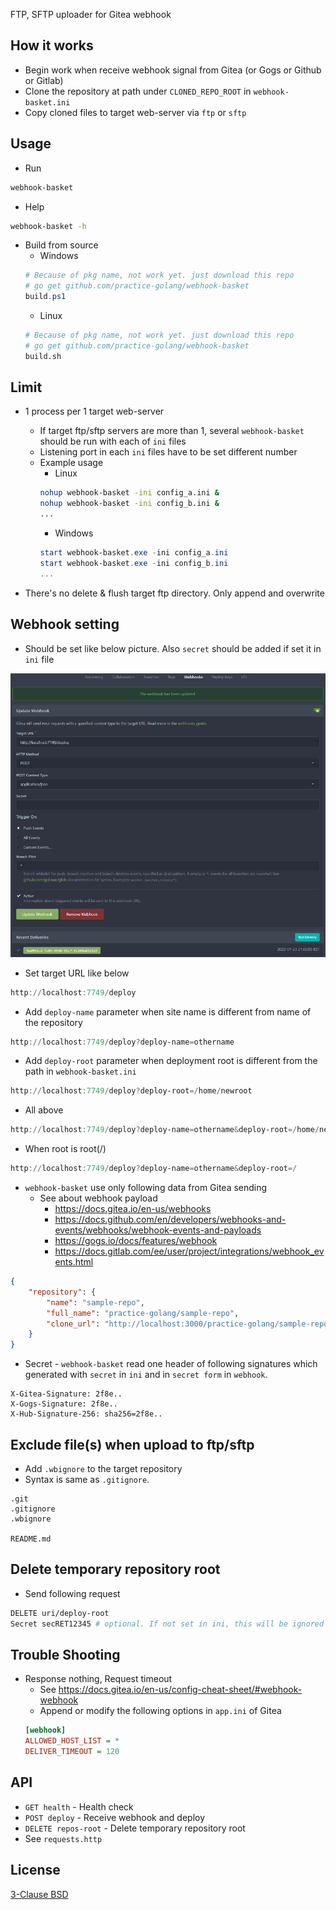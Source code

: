 FTP, SFTP uploader for Gitea webhook

## How it works

* Begin work when receive webhook signal from Gitea (or Gogs or Github or Gitlab)
* Clone the repository at path under `CLONED_REPO_ROOT` in `webhook-basket.ini`
* Copy cloned files to target web-server via `ftp` or `sftp`


## Usage

* Run
```sh
webhook-basket
```

* Help
```sh
webhook-basket -h
```

* Build from source
    * Windows
    ```powershell
    # Because of pkg name, not work yet. just download this repo
    # go get github.com/practice-golang/webhook-basket
    build.ps1
    ```
    * Linux
    ```sh
    # Because of pkg name, not work yet. just download this repo
    # go get github.com/practice-golang/webhook-basket
    build.sh
    ```


## Limit

* 1 process per 1 target web-server
    * If target ftp/sftp servers are more than 1, several `webhook-basket` should be run with each of `ini` files
    * Listening port in each `ini` files have to be set different number
    * Example usage
        * Linux
        ```sh
        nohup webhook-basket -ini config_a.ini &
        nohup webhook-basket -ini config_b.ini &
        ...
        ```
        * Windows
        ```powershell
        start webhook-basket.exe -ini config_a.ini
        start webhook-basket.exe -ini config_b.ini
        ...
        ```

* There's no delete & flush target ftp directory. Only append and overwrite


## Webhook setting

* Should be set like below picture. Also `secret` should be added if set it in `ini` file

![gitea](/doc/gitea.png)

* Set target URL like below
```powershell
http://localhost:7749/deploy
```
* Add `deploy-name` parameter when site name is different from name of the repository
```powershell
http://localhost:7749/deploy?deploy-name=othername
```
* Add `deploy-root` parameter when deployment root is different from the path in `webhook-basket.ini`
```powershell
http://localhost:7749/deploy?deploy-root=/home/newroot
```
* All above
```powershell
http://localhost:7749/deploy?deploy-name=othername&deploy-root=/home/newroot
```
* When root is root(/)
```powershell
http://localhost:7749/deploy?deploy-name=othername&deploy-root=/
```


* `webhook-basket` use only following data from Gitea sending
    * See about webhook payload
        * https://docs.gitea.io/en-us/webhooks
        * https://docs.github.com/en/developers/webhooks-and-events/webhooks/webhook-events-and-payloads
        * https://gogs.io/docs/features/webhook
        * https://docs.gitlab.com/ee/user/project/integrations/webhook_events.html
```json
{
    "repository": {
        "name": "sample-repo",
        "full_name": "practice-golang/sample-repo",
        "clone_url": "http://localhost:3000/practice-golang/sample-repo.git",
    }
}
```

* Secret - `webhook-basket` read one header of following signatures which generated with `secret` in `ini` and in `secret form` in `webhook`.
```
X-Gitea-Signature: 2f8e..
X-Gogs-Signature: 2f8e..
X-Hub-Signature-256: sha256=2f8e..
```


## Exclude file(s) when upload to ftp/sftp
* Add `.wbignore` to the target repository
* Syntax is same as `.gitignore`.
```.gitignore
.git
.gitignore
.wbignore

README.md
```


## Delete temporary repository root
* Send following request
```sh
DELETE uri/deploy-root
Secret secRET12345 # optional. If not set in ini, this will be ignored
```


## Trouble Shooting
* Response nothing, Request timeout
    * See https://docs.gitea.io/en-us/config-cheat-sheet/#webhook-webhook
    * Append or modify the following options in `app.ini` of Gitea
    ```ini
    [webhook]
    ALLOWED_HOST_LIST = *
    DELIVER_TIMEOUT = 120
    ```


## API
* `GET health` - Health check
* `POST deploy` - Receive webhook and deploy
* `DELETE repos-root` - Delete temporary repository root
* See `requests.http`


## License

[3-Clause BSD](https://opensource.org/licenses/BSD-3-Clause)
